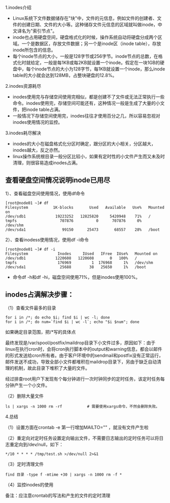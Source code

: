 1.inodes介绍
- Linux系统下文件数据储存在"块"中，文件的元信息，例如文件的创建者、文件的创建日期、文件的大小等。这种储存文件元信息的区域就叫做inode，中文译名为"索引节点"。
- inode也占用硬盘空间，硬盘格式化的时候，操作系统自动将硬盘分成两个区域。一个是数据区，存放文件数据；另一个是inode区（inode table），存放inode所包含的信息。
- 每个inode节点的大小，一般是128字节或256字节。inode节点的总数，在格式化时就给定，一般是每1KB或每2KB就设置一个inode。假定在一块1GB的硬盘中，每个inode节点的大小为128字节，每1KB就设置一个inode，那么inode table的大小就会达到128MB，占整块硬盘的12.8%。

2.inodes资源耗尽
- inodes使用完与存储空间使用完相似，都是创建不了文件或无法正常执行一些命令。inodes使用完，存储空间可能还有，这种情况一般是生成了大量的小文件，把inode table占满。
- 一般情况下存储空间使用完，inodes往往才使用百分之几，所以容易忽视对inodes使用情况的监控。

3.inodes耗尽解决
- inodes的大小在磁盘格式化分区时确定，跟分区的大小相关，分区越大，inodes越大，反之亦然。
- linux操作系统根目录一般分区比较小，如果有定时性的小文件产生而又未及时清理，则很容易造成inodes占满。

查看硬盘空间情况说明inode已用尽
---
1）、查看磁盘空间使用情况，使用df命令
```
[root@node01 ~]# df
Filesystem           1K-blocks       Used   Available   Use%   Mounted on
/dev/sdb1             19223252   12825820     5420948    71%   /
tmpfs                   707876          0      707876     0%   /dev/shm
/dev/sda1                99150      25473       68557    28%   /boot
```

2）、查看inodess使用情况，使用df -i命令
```
[root@node01 ~]# df -i
Filesystem             Inodes     IUsed   IFree  IUse%   Mounted on
/dev/sdb1             1220608   1220608       0   100%   /
tmpfs                  176969         1  176968     1%   /dev/shm
/dev/sda1               25688        38   25650     1%   /boot
```
- 命令df -h和df -hi，磁盘空间使用71%，但是inodes使用100%。


inodes占满解决步骤：
---
（1）查看文件最多的目录
```
for i in /*; do echo $i; find $i | wc -l; done
for i in /*; do num=`find $i | wc -l`; echo "$i $num"; done
```
如果确定目录范围，把/*写的具体点

最终发现是/var/spool/postfix/maildrop目录下小文件过多，原因如下：由于linux在执行cron时，会将cron执行脚本中的output和warning信息，都会以邮件的形式发送给cron所有者。由于客户环境中的sendmail和postfix没有正常运行，邮件发送不成功，导致全部小文件都堆积在maildrop目录下，另由于缺乏自动清理的机制，故此目录下堆积了大量的文件。

经过排查root用户下发现有个每分钟进行一次时钟同步的定时任务，该定时任务每分钟产生一个小文件。

（2）删除大量文件
```
ls | xargs -n 1000 rm -rf           # 需要使用xargs命令，不然会删除失败。  
```

4.总结

（1）设置方面在crontab -e 第一行增加MAILTO="" ，就没有文件产生啦

（2）重定向对定时任务设置定向输出文件，不需要日志输出的定时任务可以将日志重定向到/dev/null，如下：
```
*/10 * * * * /tmp/test.sh >/dev/null 2>&1
```
（3）定时清理文件
```
find 目录 -type f -mtime +30 | xargs -n 1000 rm -f *
```
（4）监控inodes的使用

备注：应注意crontab的写法和产生的文件的定时清理
